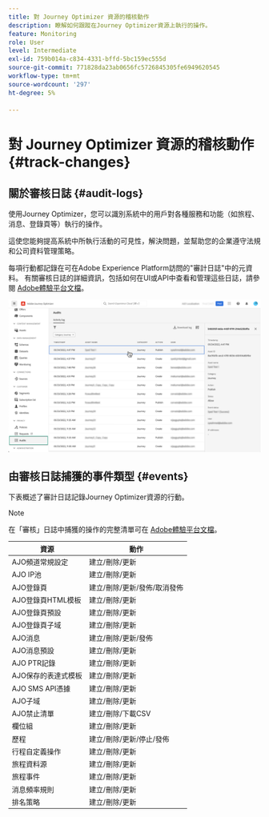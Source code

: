 ```yaml
---
title: 對 Journey Optimizer 資源的稽核動作
description: 瞭解如何跟蹤在Journey Optimizer資源上執行的操作。
feature: Monitoring
role: User
level: Intermediate
exl-id: 759b014a-c834-4331-bffd-5bc159ec555d
source-git-commit: 771828da23ab0656fc5726845305fe6949620545
workflow-type: tm+mt
source-wordcount: '297'
ht-degree: 5%

---
```


# 對 Journey Optimizer 資源的稽核動作 {#track-changes}

## 關於審核日誌 {#audit-logs}

使用Journey Optimizer，您可以識別系統中的用戶對各種服務和功能（如旅程、消息、登錄頁等）執行的操作。

這使您能夠提高系統中所執行活動的可見性，解決問題，並幫助您的企業遵守法規和公司資料管理策略。

每項行動都記錄在可在Adobe Experience Platform訪問的&quot;審計日誌&quot;中的元資料。 有關審核日誌的詳細資訊，包括如何在UI或API中查看和管理這些日誌，請參閱 [Adobe體驗平台文檔](https://experienceleague.adobe.com/docs/experience-platform/landing/governance-privacy-security/audit-logs/overview.html)。

![](assets/audit-logs.png)

## 由審核日誌捕獲的事件類型 {#events}

下表概述了審計日誌記錄Journey Optimizer資源的行動。

>[!NOTE]
>
>在「審核」日誌中捕獲的操作的完整清單可在 [Adobe體驗平台文檔](https://experienceleague.adobe.com/docs/experience-platform/landing/governance-privacy-security/audit-logs/overview.html#category)。

| 資源 | 動作 |
|-----------|------------------|
| AJO頻道常規設定 | 建立/刪除/更新 |
| AJO IP池 | 建立/刪除/更新 |
| AJO登錄頁 | 建立/刪除/更新/發佈/取消發佈 |
| AJO登錄頁HTML模板 | 建立/刪除/更新 |
| AJO登錄頁預設 | 建立/刪除/更新 |
| AJO登錄頁子域 | 建立/刪除/更新 |
| AJO消息 | 建立/刪除/更新/發佈 |
| AJO消息預設 | 建立/刪除/更新 |
| AJO PTR記錄 | 建立/刪除/更新 |
| AJO保存的表達式模板 | 建立/刪除/更新 |
| AJO SMS API憑據 | 建立/刪除/更新 |
| AJO子域 | 建立/刪除/更新 |
| AJO禁止清單 | 建立/刪除/下載CSV |
| 欄位組 | 建立/刪除/更新 |
| 歷程 | 建立/刪除/更新/停止/發佈 |
| 行程自定義操作 | 建立/刪除/更新 |
| 旅程資料源 | 建立/刪除/更新 |
| 旅程事件 | 建立/刪除/更新 |
| 消息頻率規則 | 建立/刪除/更新 |
| 排名策略 | 建立/刪除/更新 |
